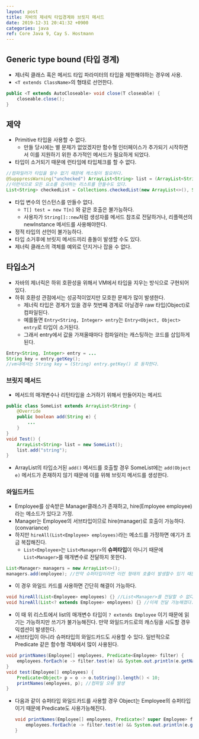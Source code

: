 ```yaml
---
layout: post
title: 자바의 제네릭 타입경계와 브릿지 메서드
date: 2019-12-31 20:41:32 +0900
categories: java
ref: Core Java 9, Cay S. Hostmann
---
```

## Generic type bound (타입 경계)
* 제너릭 클래스 혹은 메서드 타입 파라미터의 타입을 제한해야하는 경우에 사용.
* `<T extends ClassName>`의 형태로 선언한다.
```java
public <T extends AutoCloseable> void close(T closeable) {
    closeable.close();
}
```

## 제약
* Primitive 타입을 사용할 수 없다. 
    * 만들 당시에는 별 문제가 없었겠지만 함수형 인터페이스가 추가되기 시작하면서 이를 지원하기 위한 추가적인 메서드가 필요하게 되었다.
* 타입이 소거되기 때문에 런타임에 타입체크를 할 수 없다.
``` java
//컴파일러가 타입을 알수 없기 때문에 캐스팅이 필요하다.
@SupppressWarning("unchecked") ArrayList<String> list = (ArrayList<String>) obj; 
//이런식으로 모든 요소를 검사하는 리스트를 만들수도 있다.
List<String> checkedList = Collections.checkedList(new ArrayList<>(), String.class); 
```

* 타입 변수의 인스턴스를 만들수 없다.
    * ```T[] test = new T[n]``` 와 같은 호출은 불가능하다.
    * 사용자가 ```String[]::new```처럼 생성자를 메서드 참조로 전달하거나, 리플렉션의 newInstance 메서드를 사용해야한다.
* 정적 타입의 선언이 불가능하다.
* 타입 소거후에 브릿지 메서드끼리 충돌이 발생할 수도 있다.
* 제너릭 클래스의 객체를 예외로 던지거나 잡을 수 없다.

## 타입소거
* 자바의 제너릭은 하위 호환성을 위해서 VM에서 타입을 지우는 방식으로 구현되어 있다.
* 하휘 호환성 관점에서는 성공적이었지만 모호한 문제가 많이 발생한다.
    * 제너릭 타입은 경계가 있을 경우 첫번째 경계로 아닐경우 raw 타입(Object)로 컴파일된다.
    * 예를들면 `Entry<String, Integer> entry`는 `Entry<Object, Object> entry`로 타입이 소거된다.
    * 그래서 entry에서 값을 가져올때마다 컴파일러는 캐스팅하는 코드를 삽입하게 된다.
```java
Entry<String, Integer> entry = ...
String key = entry.getKey();
//vm내에서는 String key = (String) entry.getKey() 로 동작한다.
```

### 브릿지 메서드
* 메서드의 매개변수나 리턴타입을 소거하기 위해서 만들어지는 메서드
```java
public class SomeList extends ArrayList<String> {
    @Override
    public boolean add(String e) {
        ...
    }
}
void Test() {
    ArrayList<String> list = new SomeList();
    list.add("string");
}
```

* ArrayList의 타입소거된 ```add()``` 메서드를 호출할 경우 SomeList에는 ```add(Object e)``` 메서드가 존재하지 않기 때문에 이를 위해 브릿지 메서드를 생성한다.

### 와일드카드
* Employee를 상속받은 Manager클래스가 존재하고, hire(Employee employee)라는 메소드가 있다고 가정.
* Manager는 Employee의 서브타입이므로 hire(manager)로 호출이 가능하다. (convariance)
* 하지만 `hireAll(List<Employee> employees)`라는 메소드를 가정하면 얘기가 조금 복잡해진다.
    * `List<Employee>`는 `List<Manager>`의 **슈퍼타입**이 아니기 때문에 `List<Manager>`를 매개변수로 전달하지 못한다.
```java
List<Manager> managers = new ArrayList<>();
managers.add(employee); //만약 슈퍼타입이라면 이런 형태의 호출이 발생할수 있기 때문이다.
```
* 이 경우 와일드 카드를 사용하면 간단히 해결이 가능하다.
```java
void hireAll(List<Employee> employees) {} //List<Manager>를 전달할 수 없다.
void hireAll(List<? extends Employee> employees) {} //이제 전달 가능해졌다.
```
* 이 때 위 리스트에서 list의 매개변수 타입이 ```? extends Employee``` 이기 때문에 읽기는 가능하지만 쓰기가 불가능해진다. 만약 와일드카드로의 캐스팅을 시도할 경우 익셉션이 발생한다.
* 서브타입이 아니라 슈퍼타입의 와일드카드도 사용할 수 있다. 일반적으로 Predicate 같은 함수형 객체에서 많이 사용된다.
```java
void printNames(Employee[] employees, Predicate<Employee> filter) {
    employees.forEach(e -> filter.test(e) && System.out.println(e.getName));
}
void test(Employee[] employees) {
    Predicate<Object> p = o -> o.toString().length() < 10;
    printNames(employees, p); //컴파일 오류 발생
}
```
* 다음과 같이 슈퍼타입 와일드카드를 사용할 경우 Object는 Employee의 슈퍼타입이기 때문에 Predicate<Object>도 사용가능해진다.
```java
void printNames(Employee[] employees, Predicate<? super Employee> filter) {
    employees.forEach(e -> filter.test(e) && System.out.println(e.getName));
}
```